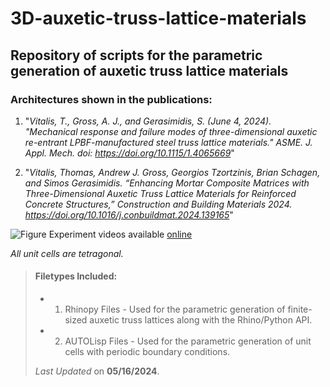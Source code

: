 # 3D-auxetic-truss-lattice-materials
Repository of scripts for the parametric generation of auxetic truss lattice materials
--
### Architectures shown in the publications: 
1. "*Vitalis, T., Gross, A. J., and Gerasimidis, S. (June 4, 2024). "Mechanical response and failure modes of three-dimensional auxetic re-entrant LPBF-manufactured steel truss lattice materials." ASME. J. Appl. Mech. doi: https://doi.org/10.1115/1.4065669*"

2. "*Vitalis, Thomas, Andrew  J. Gross, Georgios Tzortzinis, Brian Schagen, and Simos Gerasimidis. “Enhancing Mortar Composite Matrices with Three-Dimensional Auxetic Truss Lattice Materials for Reinforced Concrete Structures,” Construction and Building Materials 2024. https://doi.org/10.1016/j.conbuildmat.2024.139165*"

![Figure](https://raw.githubusercontent.com/tvitalis/3D-auxetic-truss-lattice-materials/main/Figure.png)
Experiment videos available [online](https://youtube.com/playlist?list=PLt9grXiljjk6vBLT_gMviFbUR8kg2SLO7&si=rFzWcPWdIBDZFRS-)

*All unit cells are tetragonal.*

> #### Filetypes Included:
>
> - 1. Rhinopy Files - Used for the parametric generation of finite-sized auxetic truss lattices along with the Rhino/Python API.
> - 2. AUTOLisp Files - Used for the parametric generation of unit cells with periodic boundary conditions.
>
>  
>  *Last Updated* on **05/16/2024**. 
